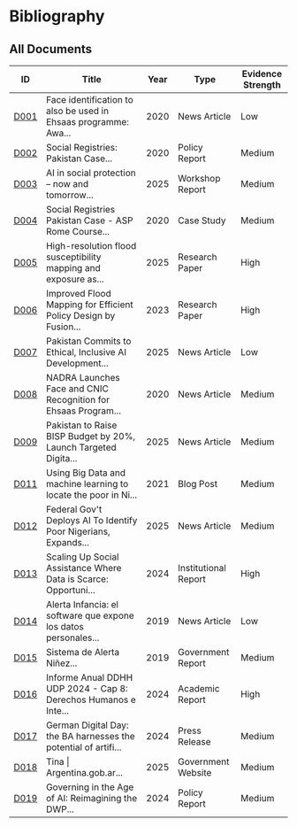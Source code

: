 # Bibliography

## All Documents

| ID | Title | Year | Type | Evidence Strength |
|----|-------|------|------|-------------------|
| [D001](D001.md) | Face identification to also be used in Ehsaas programme: Awa... | 2020 | News Article | Low |
| [D002](D002.md) | Social Registries: Pakistan Case... | 2020 | Policy Report | Medium |
| [D003](D003.md) | AI in social protection – now and tomorrow... | 2025 | Workshop Report | Medium |
| [D004](D004.md) | Social Registries Pakistan Case - ASP Rome Course... | 2020 | Case Study | Medium |
| [D005](D005.md) | High-resolution flood susceptibility mapping and exposure as... | 2025 | Research Paper | High |
| [D006](D006.md) | Improved Flood Mapping for Efficient Policy Design by Fusion... | 2023 | Research Paper | High |
| [D007](D007.md) | Pakistan Commits to Ethical, Inclusive AI Development... | 2025 | News Article | Low |
| [D008](D008.md) | NADRA Launches Face and CNIC Recognition for Ehsaas Program... | 2020 | News Article | Medium |
| [D009](D009.md) | Pakistan to Raise BISP Budget by 20%, Launch Targeted Digita... | 2025 | News Article | Medium |
| [D011](D011.md) | Using Big Data and machine learning to locate the poor in Ni... | 2021 | Blog Post | Medium |
| [D012](D012.md) | Federal Gov't Deploys AI To Identify Poor Nigerians, Expands... | 2025 | News Article | Medium |
| [D013](D013.md) | Scaling Up Social Assistance Where Data is Scarce: Opportuni... | 2024 | Institutional Report | High |
| [D014](D014.md) | Alerta Infancia: el software que expone los datos personales... | 2019 | News Article | Low |
| [D015](D015.md) | Sistema de Alerta Niñez... | 2019 | Government Report | Medium |
| [D016](D016.md) | Informe Anual DDHH UDP 2024 - Cap 8: Derechos Humanos e Inte... | 2024 | Academic Report | High |
| [D017](D017.md) | German Digital Day: the BA harnesses the potential of artifi... | 2024 | Press Release | Medium |
| [D018](D018.md) | Tina \| Argentina.gob.ar... | 2025 | Government Website | Medium |
| [D019](D019.md) | Governing in the Age of AI: Reimagining the DWP... | 2024 | Policy Report | Medium |
